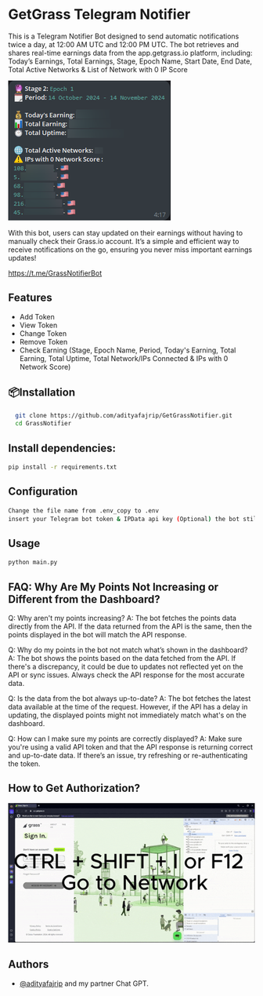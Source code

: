 
# GetGrass Telegram Notifier

This is a Telegram Notifier Bot designed to send automatic notifications twice a day, at 12:00 AM UTC and 12:00 PM UTC. The bot retrieves and shares real-time earnings data from the app.getgrass.io platform, including:
Today’s Earnings, Total Earnings, Stage, Epoch Name, Start Date, End Date, Total Active Networks & List of Network with 0 IP Score

![Preview](https://github.com/adityafajrip/GetGrassNotifier/blob/main/Demo.png)


With this bot, users can stay updated on their earnings without having to manually check their Grass.io account. It’s a simple and efficient way to receive notifications on the go, ensuring you never miss important earnings updates!

https://t.me/GrassNotifierBot


## Features

- Add Token
- View Token
- Change Token
- Remove Token
- Check Earning (Stage, Epoch Name, Period, Today's Earning, Total Earning, Total Uptime, Total Network/IPs Connected & IPs with 0 Network Score)


## 📦Installation

```bash
  git clone https://github.com/adityafajrip/GetGrassNotifier.git
  cd GrassNotifier
```
## Install dependencies:

```bash
pip install -r requirements.txt
```
## Configuration

```bash
Change the file name from .env_copy to .env 
insert your Telegram bot token & IPData api key (Optional) the bot still running.
```



## Usage

```python
python main.py
```

## FAQ: Why Are My Points Not Increasing or Different from the Dashboard?

Q: Why aren't my points increasing?
A: The bot fetches the points data directly from the API. If the data returned from the API is the same, then the points displayed in the bot will match the API response.

Q: Why do my points in the bot not match what’s shown in the dashboard?
A: The bot shows the points based on the data fetched from the API. If there's a discrepancy, it could be due to updates not reflected yet on the API or sync issues. Always check the API response for the most accurate data.

Q: Is the data from the bot always up-to-date?
A: The bot fetches the latest data available at the time of the request. However, if the API has a delay in updating, the displayed points might not immediately match what's on the dashboard.

Q: How can I make sure my points are correctly displayed?
A: Make sure you're using a valid API token and that the API response is returning correct and up-to-date data. If there’s an issue, try refreshing or re-authenticating the token.

## How to Get Authorization?

![Here](https://github.com/adityafajrip/GetGrassNotifier/blob/main/assets/tutorial.gif)


## Authors

- [@adityafajrip](https://www.github.com/adityafajrip) and my partner Chat GPT.

